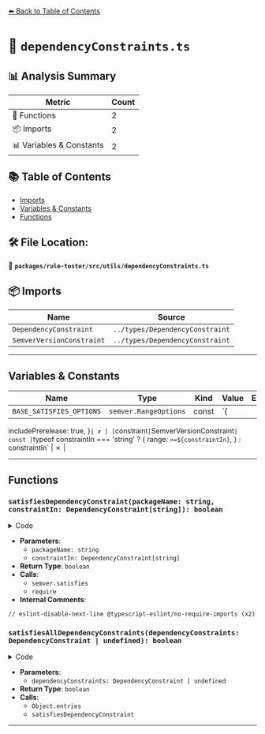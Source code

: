[⬅️ Back to Table of Contents](../../../../index.md)

# 📄 `dependencyConstraints.ts`

## 📊 Analysis Summary

| Metric | Count |
|--------|-------|
| 🔧 Functions | 2 |
| 📦 Imports | 2 |
| 📊 Variables & Constants | 2 |

## 📚 Table of Contents

- [Imports](#imports)
- [Variables & Constants](#variables-constants)
- [Functions](#functions)

## 🛠️ File Location:
📂 **`packages/rule-tester/src/utils/dependencyConstraints.ts`**

## 📦 Imports

| Name | Source |
|------|--------|
| `DependencyConstraint` | `../types/DependencyConstraint` |
| `SemverVersionConstraint` | `../types/DependencyConstraint` |


---

## Variables & Constants

| Name | Type | Kind | Value | Exported |
|------|------|------|-------|----------|
| `BASE_SATISFIES_OPTIONS` | `semver.RangeOptions` | const | `{
  includePrerelease: true,
}` | ✗ |
| `constraint` | `SemverVersionConstraint` | const | `typeof constraintIn === 'string'
      ? {
          range: `>=${constraintIn}`,
        }
      : constraintIn` | ✗ |


---

## Functions

### `satisfiesDependencyConstraint(packageName: string, constraintIn: DependencyConstraint[string]): boolean`

<details><summary>Code</summary>

```ts
function satisfiesDependencyConstraint(
  packageName: string,
  constraintIn: DependencyConstraint[string],
): boolean {
  const constraint: SemverVersionConstraint =
    typeof constraintIn === 'string'
      ? {
          range: `>=${constraintIn}`,
        }
      : constraintIn;

  return semver.satisfies(
    // eslint-disable-next-line @typescript-eslint/no-require-imports
    (require(`${packageName}/package.json`) as { version: string }).version,
    constraint.range,
    typeof constraint.options === 'object'
      ? { ...BASE_SATISFIES_OPTIONS, ...constraint.options }
      : constraint.options,
  );
}
```
</details>

- **Parameters**:
  - `packageName: string`
  - `constraintIn: DependencyConstraint[string]`
- **Return Type**: `boolean`
- **Calls**:
  - `semver.satisfies`
  - `require`
- **Internal Comments**:
```
// eslint-disable-next-line @typescript-eslint/no-require-imports (x2)
```

### `satisfiesAllDependencyConstraints(dependencyConstraints: DependencyConstraint | undefined): boolean`

<details><summary>Code</summary>

```ts
export function satisfiesAllDependencyConstraints(
  dependencyConstraints: DependencyConstraint | undefined,
): boolean {
  if (dependencyConstraints == null) {
    return true;
  }

  for (const [packageName, constraint] of Object.entries(
    dependencyConstraints,
  )) {
    if (!satisfiesDependencyConstraint(packageName, constraint)) {
      return false;
    }
  }

  return true;
}
```
</details>

- **Parameters**:
  - `dependencyConstraints: DependencyConstraint | undefined`
- **Return Type**: `boolean`
- **Calls**:
  - `Object.entries`
  - `satisfiesDependencyConstraint`

---